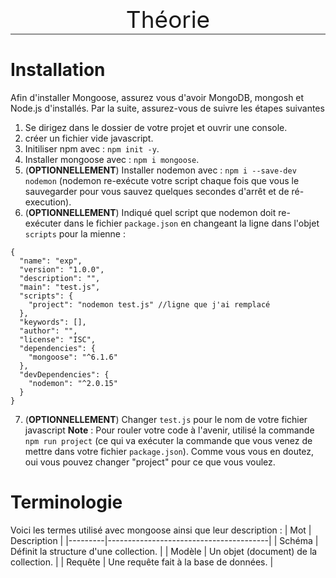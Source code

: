 <style>
    .title{
        font-size: 37px;
        text-align: center;
        border-bottom: solid rgb(143, 143, 143);
        border-width:2px;
    }
</style>

<p class="title"> Théorie </p>

# Installation

Afin d'installer Mongoose, assurez vous d'avoir MongoDB, mongosh et Node.js d'installés. Par la suite, assurez-vous de suivre les étapes suivantes
1. Se dirigez dans le dossier de votre projet et ouvrir une console.
2. créer un fichier vide javascript.
3. Initiliser npm avec : `npm init -y`.
4. Installer mongoose avec : `npm i mongoose`.
5. (**OPTIONNELLEMENT**) Installer nodemon avec : `npm i --save-dev nodemon` (nodemon re-exécute votre script chaque fois que vous le sauvegarder pour vous sauvez quelques secondes d'arrêt et de ré-execution).
6. (**OPTIONNELLEMENT**) Indiqué quel script que nodemon doit re-exécuter dans le fichier `package.json` en changeant la ligne dans l'objet `scripts` pour la mienne : 
```
{
  "name": "exp",
  "version": "1.0.0",
  "description": "",
  "main": "test.js",
  "scripts": {
    "project": "nodemon test.js" //ligne que j'ai remplacé
  },
  "keywords": [],
  "author": "",
  "license": "ISC",
  "dependencies": {
    "mongoose": "^6.1.6"
  },
  "devDependencies": {
    "nodemon": "^2.0.15"
  }
}
``` 
7. (**OPTIONNELLEMENT**) Changer `test.js` pour le nom de votre fichier javascript
**Note** : Pour rouler votre code à l'avenir, utilisé la commande `npm run project` (ce qui va exécuter la commande que vous venez de mettre dans votre fichier `package.json`). Comme vous vous en doutez, oui vous pouvez changer "project" pour ce que vous voulez.

# Terminologie

Voici les termes utilisé avec mongoose ainsi que leur description : 
| Mot     | Description                            |
|---------|----------------------------------------|
| Schéma  | Définit la structure d'une collection. |
| Modèle  | Un objet (document) de la collection.  |
| Requête | Une requête fait à la base de données. |

